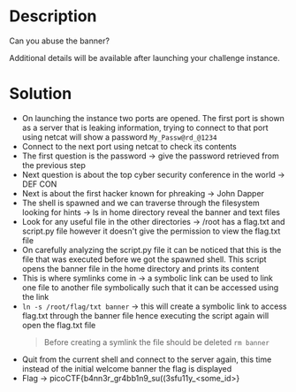 # Description
Can you abuse the banner?

Additional details will be available after launching your challenge instance.

# Solution
- On launching the instance two ports are opened. The first port is shown as a server that is leaking information, trying to connect to that port using netcat will show a password `My_Passw@rd_@1234`
- Connect to the next port using netcat to check its contents
- The first question is the password -> give the password retrieved from the previous step
- Next question is about the top cyber security conference in the world -> DEF CON
- Next is about the first hacker known for phreaking -> John Dapper
- The shell is spawned and we can traverse through the filesystem looking for hints -> ls in home directory reveal the banner and text files
- Look for any useful file in the other directories -> /root has a flag.txt and script.py file however it doesn't give the permission to view the flag.txt file
- On carefully analyzing the script.py file it can be noticed that this is the file that was executed before we got the spawned shell. This script opens the banner file in the home directory and prints its content
- This is where symlinks come in -> a symbolic link can be used to link one file to another file symbolically such that it can be accessed using the link
- `ln -s /root/flag/txt banner` -> this will create a symbolic link to access flag.txt through the banner file hence executing the script again will open the flag.txt file
	> Before creating a symlink the file should be deleted `rm banner`
- Quit from the current shell and connect to the server again, this time instead of the initial welcome banner the flag is displayed
- Flag -> picoCTF{b4nn3r_gr4bb1n9_su((3sfu11y_<some_id>}